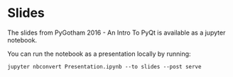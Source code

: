 # Slides

The slides from PyGotham 2016 - An Intro To PyQt is available as a jupyter notebook.

You can run the notebook as a presentation locally by running:

    jupyter nbconvert Presentation.ipynb --to slides --post serve
